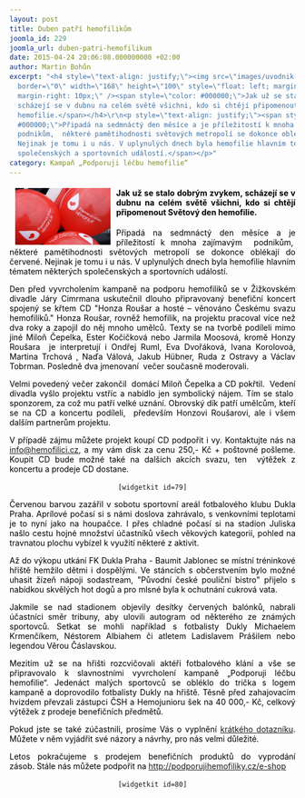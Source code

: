 ```yaml
---
layout: post
title: Duben patří hemofilikům
joomla_id: 229
joomla_url: duben-patri-hemofilikum
date: 2015-04-24 20:06:08.000000000 +02:00
author: Martin Bohůn
excerpt: "<h4 style=\"text-align: justify;\"><img src=\"images/uvodnik-clanku-foto/kampan_0%201024x683.jpg\"
  border=\"0\" width=\"168\" height=\"100\" style=\"float: left; margin-left: 10px;
  margin-right: 10px;\" /><span style=\"color: #000000;\">Jak už se stalo dobrým zvykem,
  scházejí se v dubnu na celém světě všichni, kdo si chtějí připomenout Světový den
  hemofilie.</span></h4>\r\n<p style=\"text-align: justify;\"><span style=\"color:
  #000000;\">Připadá na sedmnáctý den měsíce a je příležitostí k mnoha zajímavým 
  podnikům,  některé pamětihodnosti světových metropolí se dokonce oblékají do červené.
  Nejinak je tomu i u nás. V uplynulých dnech byla hemofilie hlavním tématem některých
  společenských a sportovních událostí.</span></p>"
category: Kampaň „Podporuji léčbu hemofilie“
---
```

<h4 style="text-align: justify;"><img src="images/uvodnik-clanku-foto/kampan_0%201024x683.jpg" border="0" width="168" height="100" style="float: left; margin-left: 10px; margin-right: 10px;" /><span style="color: #000000;">Jak už se stalo dobrým zvykem, scházejí se v dubnu na celém světě všichni, kdo si chtějí připomenout Světový den hemofilie.</span></h4>

<p style="text-align: justify;"><span style="color: #000000;">Připadá na sedmnáctý den měsíce a je příležitostí k mnoha zajímavým  podnikům,  některé pamětihodnosti světových metropolí se dokonce oblékají do červené. Nejinak je tomu i u nás. V uplynulých dnech byla hemofilie hlavním tématem některých společenských a sportovních událostí.</span></p>



<p style="text-align: justify;"><span style="color: #000000;">Den před vyvrcholením kampaně na podporu hemofiliků se v Žižkovském divadle Járy Cimrmana uskutečnil dlouho připravovaný benefiční koncert spojený se křtem CD "Honza Roušar a hosté – věnováno Českému svazu hemofiliků." Honza Roušar, rovněž hemofilik, na projektu pracoval více než dva roky a zapojil do něj mnoho umělců. Texty se na tvorbě podíleli mimo jiné Miloň Čepelka, Ester Kočičková nebo Jarmila Moosová, kromě Honzy Roušara  je interpretují i Ondřej Ruml, Eva Dvořáková, Ivana Korolovoá, Martina Trchová , Naďa Válová, Jakub Hübner, Ruda z Ostravy a Václav Tobrman. Posledně dva jmenovaní  večer současně moderovali.</span></p>

<p style="text-align: justify;"><span style="color: #000000;">Velmi povedený večer zakončil  domácí Miloň Čepelka a CD pokřtil.  Vedení divadla vyšlo projektu vstříc a nabídlo jen symbolický nájem. Tím se stalo  sponzorem, za což mu patří velké uznání. Obrovský dík patří umělcům, kteří se na CD a koncertu podíleli,  především Honzovi Roušarovi, ale i všem dalším partnerům projektu.</span></p>

<p style="text-align: justify;"><span style="color: #000000;">V případě zájmu můžete projekt koupí CD podpořit i vy. Kontaktujte nás na</span> <a href="mailto:info@hemofilici.cz" target="_blank">info@hemofilici.cz</a>, <span style="color: #000000;">a my vám disk za cenu 250,- Kč + poštovné pošleme. Koupit CD bude možné také na dalších akcích svazu, ten  výtěžek z koncertu a prodeje CD dostane.</span></p>

<p style="text-align: center;"><code>[widgetkit id=79]</code></p>

<p style="text-align: justify;"><span style="color: #000000;">Červenou barvou zazářil v sobotu sportovní areál fotbalového klubu Dukla Praha. Aprílové počasí si s námi doslova zahrávalo, s venkovními teplotami je to nyní jako na houpačce. I přes chladné počasí si na stadion Juliska našlo cestu hojné množství účastníků všech věkových kategorií, pohled na travnatou plochu vybízel k využití některé z aktivit.</span></p>

<p style="text-align: justify;"><span style="color: #000000;">Až do výkopu utkání FK Dukla Praha - Baumit Jablonec se místní tréninkové hřiště hemžilo dětmi i dospělými. Ve stáncích s občerstvením bylo možné uhasit žízeň nápoji sodastream, "Původní české pouliční bistro" přijelo s nabídkou skvělých hot dogů a pro mlsné byla k ochutnání cukrová vata.</span></p>

<p style="text-align: justify;"><span style="color: #000000;">Jakmile se nad stadionem objevily desítky červených balónků, nabrali účastníci směr tribuny, aby ulovili autogram od některého ze známých sportovců. Setkat se mohli například s fotbalisty Dukly Michaelem Krmenčíkem, Néstorem Albiahem či atletem Ladislavem Prášilem nebo legendou Věrou Čáslavskou.</span></p>

<p style="text-align: justify;"><span style="color: #000000;">Mezitím už se na hřišti rozcvičovali aktéři fotbalového klání a vše se připravovalo k slavnostními vyvrcholení kampaně „Podporuji léčbu hemofilie“. Jedenáct malých sportovců se obléklo do trička s logem kampaně a doprovodilo fotbalisty Dukly na hřiště. Těsně před zahajovacím hvizdem převzali zástupci ČSH a Hemojunioru šek na 40 000,- Kč, celkový výtěžek z prodeje benefičních předmětů.  </span></p>

<p style="text-align: justify;"><span style="color: #000000;">Pokud jste se také zúčastnili, prosíme Vás o vyplnění <a href="https://www.surveymonkey.com/r/7F97D5N" title="Dotazník">krátkého dotazníku</a>. Můžete v něm vyjádřit své názory a návrhy, pro nás velmi důležité. </span></p>

<p style="text-align: justify;"><span style="color: #000000;">Letos pokračujeme s prodejem benefičních produktů do vyprodání zásob. Stále nás můžete podpořit na</span> <a href="http://podporujihemofiliky.cz/e-shop" target="_blank">http://podporujihemofiliky.cz/e-shop</a></p>

<p style="text-align: center;"><code>[widgetkit id=80]</code></p>
